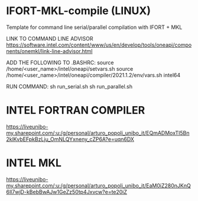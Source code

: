 # IFORT-MKL-compile (LINUX)
Template for command line serial/parallel compilation with IFORT + MKL

LINK TO COMMAND LINE ADVISOR
https://software.intel.com/content/www/us/en/develop/tools/oneapi/components/onemkl/link-line-advisor.html

ADD THE FOLLOWING TO .BASHRC:
source /home/<user_name>/intel/oneapi/setvars.sh 
source /home/<user_name>/intel/oneapi/compiler/2021.1.2/env/vars.sh intel64

RUN COMMAND:
sh run_serial.sh
sh run_parallel.sh

# INTEL FORTRAN COMPILER
https://liveunibo-my.sharepoint.com/:u:/g/personal/arturo_popoli_unibo_it/EQmADMoxTI5Bn2klKvbEFpkBzLju_OmNLQYxneny_cZP6A?e=uqn6DX

# INTEL MKL
https://liveunibo-my.sharepoint.com/:u:/g/personal/arturo_popoli_unibo_it/EaM0iZ280nJKnQ6Il7wjD-kBebBwAJw1GeZz50tp4Jxvcw?e=te20iZ
